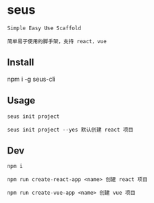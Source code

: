# seus

```hash
Simple Easy Use Scaffold

简单易于使用的脚手架，支持 react，vue
```

## Install

npm i -g seus-cli

## Usage

```hash
seus init project

seus init project --yes 默认创建 react 项目
```

## Dev

```hash
npm i

npm run create-react-app <name> 创建 react 项目

npm run create-vue-app <name> 创建 vue 项目

```
